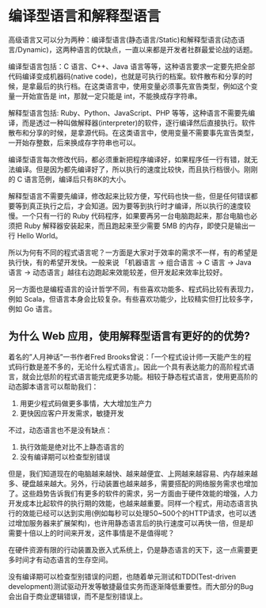 # 编译型语言和解释型语言

高级语言又可以分为两种：编译型语言(静态语言/Static)和解释型语言(动态语言/Dynamic)，这两种语言的优缺点，一直以来都是开发者社群最爱论战的话题。

编译型语言包括：C 语言、C++、Java 语言等等，这种语言要求一定要先把全部代码编译变成机器码(native code)，也就是可执行的档案。软件散布和分享的时候，是拿最后的执行档。在这类语言中，使用变量必须事先宣告类型，例如这个变量一开始宣告是 int，那就一定只能是 int，不能换成存字符串。

解释型语言包括: Ruby、Python、JavaScript、PHP 等等，这种语言不需要先编译，而是透过一种叫做解释器(interpreter)的软件，逐行编译然后直接执行。软件散布和分享的时候，是拿源代码。在这类语言中，使用变量不需要事先宣告类型，一开始存整数，后来换成存字符串也可以。

编译型语言每次修改代码，都必须重新把程序编译好，如果程序任一行有错，就无法编译。但是因为都先编译好了，所以执行的速度比较快，而且执行档很小。刚刚的 C 语言范例，编译后只有8K的大小。

解释型语言不需要先编译，修改起来比较方便，写代码也快一些，但是任何错误都要等到真正执行之后，才会知道。因为要等到执行时才编译，所以执行的速度较慢。一个只有一行的 Ruby 代码程序，如果要再另一台电脑跑起来，那台电脑也必须把 Ruby 解释器安装起来，而且跑起来至少需要 5MB 的内存，即使只是输出一行 Hello World。

所以为何有不同的程式语言呢？一方面是大家对于效率的需求不一样，有的希望是执行快，有的希望开发快。一般来说 「机器语言 -> 组合语言 -> C 语言 -> Java 语言 -> 动态语言」越往右边跑起来效能较差，但开发起来效率比较好。

另一方面也是编程语言的设计哲学不同，有些喜欢功能多、程式码比较有表现力，例如 Scala，但语言本身会比较复杂。有些喜欢功能少，比较精实但打比较多字，例如 Go 语言。

## 为什么 Web 应用，使用解释型语言有更好的的优势?

着名的”人月神话”一书作者Fred Brooks曾说：「一个程式设计师一天能产生的程式码行数是差不多的，无论什么程式语言」。因此一个具有表达能力的高阶程式语言，就会比低阶的程式语言能完成更多功能。相较于静态程式语言，使用更高阶的动态脚本语言可以帮助我们：

1. 用更少程式码做更多事情，大大增加生产力
1. 更快因应客户开发需求，敏捷开发

不过，动态语言也不是没有缺点：

1. 执行效能是绝对比不上静态语言的
1. 没有编译期可以检查型别错误

但是，我们知道现在的电脑越来越快、越来越便宜、上网越来越容易、内存越来越多、硬盘越来越大。另外，行动装置也越来越多，需要搭配的网络服务需求也增加了。这些趋势告诉我们有更多的软件的需求，另一方面由于硬件效能的增强，人力开发成本比起软件的执行期的效能，也越来越重要。同样一个程式，用动态语言执行的效能已经可以达到实用(例如每秒可以处理50~500个的HTTP请求，也可以透过增加服务器来扩展架构)，也许用静态语言后的执行速度可以再快一倍，但是却需要十倍以上的时间来开发，这件事情是不是值得呢？

在硬件资源有限的行动装置及嵌入式系统上，仍是静态语言的天下，这一点需要更多时间才有动态语言的生存空间。

没有编译期可以检查型别错误的问题，也随着单元测试和TDD(Test-driven development)测试驱动开发等敏捷最佳实务而逐渐降低重要性。而大部分的Bug会出自于商业逻辑错误，而不是型别错误上。
